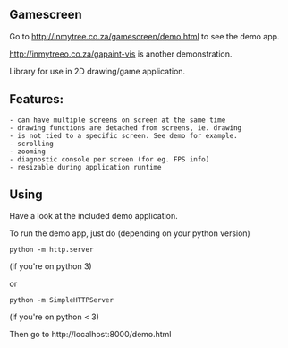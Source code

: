 Gamescreen
----------
Go to http://inmytree.co.za/gamescreen/demo.html to see the demo app.

http://inmytreeo.co.za/gapaint-vis is another demonstration.

Library for use in 2D drawing/game application.

Features:
--------
    - can have multiple screens on screen at the same time
    - drawing functions are detached from screens, ie. drawing
    - is not tied to a specific screen. See demo for example.
    - scrolling
    - zooming
    - diagnostic console per screen (for eg. FPS info)
    - resizable during application runtime

Using
-------
Have a look at the included demo application.

To run the demo app, just do (depending on your python version)


    python -m http.server
(if you're on python 3)

or

    python -m SimpleHTTPServer

(if you're on python < 3)

Then go to http://localhost:8000/demo.html

